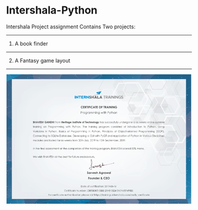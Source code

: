 # Intershala-Python
Intershala Project assignment
Contains Two projects:


-------------------------------------------------------------------------------------------------------------------------------
1. A book finder
-------------------------------------------------------------------------------------------------------------------------------
2. A Fantasy game layout
_______________________
![](Certificates/Certificate.png)
